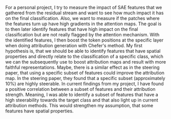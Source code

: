 For a personal project, I try to measure the impact of SAE features that we gathered from the residual stream and want to see how much impact it has on the final classification. Also, we want to measure if the patches where the features turn up have high gradients in the attention maps. The goal is to then later identify features that have high impact on the final classification but are not really flagged by the attention mechanism. With the identified features, I then boost the token positions at the specific layer when doing attribution generation with Chefer's method.
My first hypothesis is, that we should be able to identify features that have spatial properties and directly relate to the classification of a specific class, which we can the subsequently use to boost attribution maps and result with more faithful representations. Maybe, there is a similar effect as in the steering paper, that using a specific subset of features could improve the attribution map. In the steering paper, they found that a specific subset (approximately 10%) are highly steerable.
In current findings from my project, I have found a positive correlation between a subset of features and their attribution strength. Meaning, I was able to identify a subset of features that have a high steerability towards the target class and that also light up in current attribution methods. This would strengthen my assumption, that some features have spatial properties.
